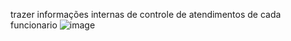 trazer informações internas de controle de atendimentos de cada funcionario 
![image](https://github.com/roxinhorp/tabela-de-t-cnicos/assets/104574217/4dfaa1a4-165c-45d5-921c-44c6c189539b)
